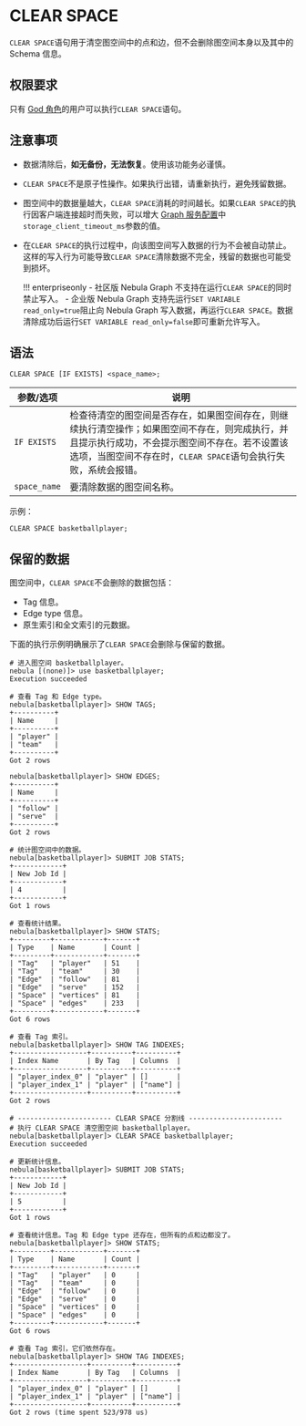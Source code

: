 # CLEAR SPACE

`CLEAR SPACE`语句用于清空图空间中的点和边，但不会删除图空间本身以及其中的 Schema 信息。

## 权限要求

只有 [God 角色](../../7.data-security/1.authentication/3.role-list.md)的用户可以执行`CLEAR SPACE`语句。

## 注意事项

- 数据清除后，**如无备份，无法恢复**。使用该功能务必谨慎。
- `CLEAR SPACE`不是原子性操作。如果执行出错，请重新执行，避免残留数据。
- 图空间中的数据量越大，`CLEAR SPACE`消耗的时间越长。如果`CLEAR SPACE`的执行因客户端连接超时而失败，可以增大 [Graph 服务配置](../../5.configurations-and-logs/1.configurations/3.graph-config.md)中`storage_client_timeout_ms`参数的值。
- 在`CLEAR SPACE`的执行过程中，向该图空间写入数据的行为不会被自动禁止。这样的写入行为可能导致`CLEAR SPACE`清除数据不完全，残留的数据也可能受到损坏。

  !!! enterpriseonly
      - 社区版 Nebula Graph 不支持在运行`CLEAR SPACE`的同时禁止写入。
      - 企业版 Nebula Graph 支持先运行`SET VARIABLE read_only=true`阻止向 Nebula Graph 写入数据，再运行`CLEAR SPACE`。数据清除成功后运行`SET VARIABLE read_only=false`即可重新允许写入。

## 语法

```ngql
CLEAR SPACE [IF EXISTS] <space_name>;
```

| 参数/选项 | 说明 |
| - | - |
| `IF EXISTS` | 检查待清空的图空间是否存在，如果图空间存在，则继续执行清空操作；如果图空间不存在，则完成执行，并且提示执行成功，不会提示图空间不存在。若不设置该选项，当图空间不存在时，`CLEAR SPACE`语句会执行失败，系统会报错。 |
|`space_name`| 要清除数据的图空间名称。|

示例：

```ngql
CLEAR SPACE basketballplayer;
```

## 保留的数据

图空间中，`CLEAR SPACE`不会删除的数据包括：

- Tag 信息。
- Edge type 信息。
- 原生索引和全文索引的元数据。

下面的执行示例明确展示了`CLEAR SPACE`会删除与保留的数据。

```ngql
# 进入图空间 basketballplayer。
nebula [(none)]> use basketballplayer;
Execution succeeded

# 查看 Tag 和 Edge type。
nebula[basketballplayer]> SHOW TAGS;
+----------+
| Name     |
+----------+
| "player" |
| "team"   |
+----------+
Got 2 rows

nebula[basketballplayer]> SHOW EDGES;
+----------+
| Name     |
+----------+
| "follow" |
| "serve"  |
+----------+
Got 2 rows

# 统计图空间中的数据。
nebula[basketballplayer]> SUBMIT JOB STATS;
+------------+
| New Job Id |
+------------+
| 4          |
+------------+
Got 1 rows

# 查看统计结果。
nebula[basketballplayer]> SHOW STATS;
+---------+------------+-------+
| Type    | Name       | Count |
+---------+------------+-------+
| "Tag"   | "player"   | 51    |
| "Tag"   | "team"     | 30    |
| "Edge"  | "follow"   | 81    |
| "Edge"  | "serve"    | 152   |
| "Space" | "vertices" | 81    |
| "Space" | "edges"    | 233   |
+---------+------------+-------+
Got 6 rows

# 查看 Tag 索引。
nebula[basketballplayer]> SHOW TAG INDEXES;
+------------------+----------+----------+
| Index Name       | By Tag   | Columns  |
+------------------+----------+----------+
| "player_index_0" | "player" | []       |
| "player_index_1" | "player" | ["name"] |
+------------------+----------+----------+
Got 2 rows

# ----------------------- CLEAR SPACE 分割线 -----------------------
# 执行 CLEAR SPACE 清空图空间 basketballplayer。
nebula[basketballplayer]> CLEAR SPACE basketballplayer;
Execution succeeded

# 更新统计信息。
nebula[basketballplayer]> SUBMIT JOB STATS;
+------------+
| New Job Id |
+------------+
| 5          |
+------------+
Got 1 rows

# 查看统计信息。Tag 和 Edge type 还存在，但所有的点和边都没了。
nebula[basketballplayer]> SHOW STATS;
+---------+------------+-------+
| Type    | Name       | Count |
+---------+------------+-------+
| "Tag"   | "player"   | 0     |
| "Tag"   | "team"     | 0     |
| "Edge"  | "follow"   | 0     |
| "Edge"  | "serve"    | 0     |
| "Space" | "vertices" | 0     |
| "Space" | "edges"    | 0     |
+---------+------------+-------+
Got 6 rows

# 查看 Tag 索引，它们依然存在。
nebula[basketballplayer]> SHOW TAG INDEXES;
+------------------+----------+----------+
| Index Name       | By Tag   | Columns  |
+------------------+----------+----------+
| "player_index_0" | "player" | []       |
| "player_index_1" | "player" | ["name"] |
+------------------+----------+----------+
Got 2 rows (time spent 523/978 us)
```
